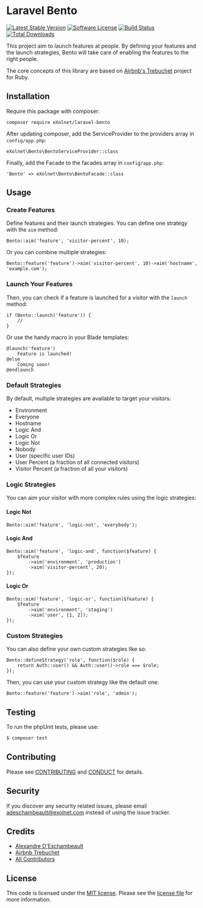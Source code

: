 # Laravel Bento

[![Latest Stable Version](https://poser.pugx.org/eXolnet/laravel-bento/v/stable?format=flat-square)](https://packagist.org/packages/eXolnet/laravel-bento)
[![Software License](https://img.shields.io/badge/license-MIT-brightgreen.svg?style=flat-square)](LICENSE.md)
[![Build Status](https://img.shields.io/travis/eXolnet/laravel-bento/master.svg?style=flat-square)](https://travis-ci.org/eXolnet/laravel-bento)
[![Total Downloads](https://img.shields.io/packagist/dt/eXolnet/laravel-bento.svg?style=flat-square)](https://packagist.org/packages/eXolnet/laravel-bento)

This project aim to launch features at people. By defining your features and the launch strategies, Bento will take care of enabling the features to the right people. 

The core concepts of this library are based on [Airbnb's Trebuchet](https://github.com/airbnb/trebuchet) project for Ruby.

## Installation

Require this package with composer:

```
composer require eXolnet/laravel-bento
```

After updating composer, add the ServiceProvider to the providers array in `config/app.php`:

```
eXolnet\Bento\BentoServiceProvider::class
```

Finally, add the Facade to the facades array in `config/app.php`: 

```
'Bento' => eXolnet\Bento\BentoFacade::class
```

## Usage

### Create Features

Define features and their launch strategies. You can define one strategy with the `aim` method:

```
Bento::aim('feature', 'visitor-percent', 10);
```

Or you can combine multiple strategies:

```
Bento::feature('feature')->aim('visitor-percent', 10)->aim('hostname', 'example.com');
```

### Launch Your Features

Then, you can check if a feature is launched for a visitor with the `launch` method:

```
if (Bento::launch('feature')) {
    //
}
```

Or use the handy macro in your Blade templates:

```
@launch('feature')
    Feature is launched!
@else
    Coming soon!
@endlaunch
```

### Default Strategies

By default, multiple strategies are available to target your visitors:

* Environment
* Everyone
* Hostname 
* Logic And
* Logic Or
* Logic Not
* Nobody
* User (specific user IDs)
* User Percent (a fraction of all connected visitors)
* Visitor Percent (a fraction of all your visitors)

### Logic Strategies

You can aim your visitor with more complex rules using the logic strategies:

#### Logic Not

```
Bento::aim('feature', 'logic-not', 'everybody');
```

#### Logic And

```
Bento::aim('feature', 'logic-and', function($feature) {
    $feature
        ->aim('environment', 'production')
        ->aim('visitor-percent', 20);
});
```

#### Logic Or

```
Bento::aim('feature', 'logic-or', function($feature) {
    $feature
        ->aim('environment', 'staging')
        ->aim('user', [1, 2]);
});
```

### Custom Strategies

You can also define your own custom strategies like so:

```
Bento::defineStrategy('role', function($role) {
    return Auth::user() && Auth::user()->role === $role;
});
```

Then, you can use your custom strategy like the default one:

```
Bento::feature('feature')->aim('role', 'admin');
```


## Testing

To run the phpUnit tests, please use:

``` bash
$ composer test
```

## Contributing

Please see [CONTRIBUTING](CONTRIBUTING.md) and [CONDUCT](CONDUCT.md) for details.

## Security

If you discover any security related issues, please email adeschambeault@exolnet.com instead of using the issue tracker.

## Credits

- [Alexandre D'Eschambeault](https://github.com/xel1045)
- [Airbnb Trebuchet](https://github.com/airbnb/trebuchet)
- [All Contributors](../../contributors)

## License

This code is licensed under the [MIT license](http://choosealicense.com/licenses/mit/). Please see the [license file](LICENSE) for more information.
